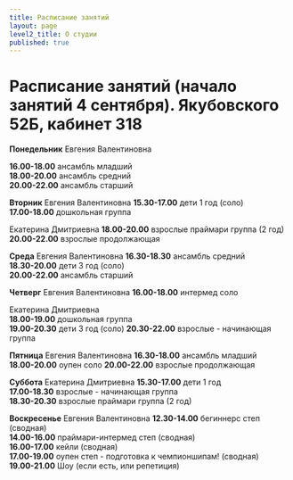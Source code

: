 ```yaml
---
title: Расписание занятий
layout: page
level2_title: О студии
published: true
---
```











# Расписание занятий (начало занятий 4 сентября). Якубовского 52Б, кабинет 318

**Понедельник** Евгения Валентиновна 
     
**16.00-18.00** ансамбль младший   
**18.00-20.00** ансамбль средний  
**20.00-22.00** ансамбль старший  

**Вторник** Евгения Валентиновна
**15.30-17.00** дети 1 год (соло)  
**17.00-18.00** дошкольная группа     

Екатерина Дмитриевна
**18.00-20.00** взрослые праймари группа (2 год)
**20.00-22.00** взрослые продолжающая

**Среда** Евгения Валентиновна
**16.30-18.30** ансамбль средний   
**18.30-20.00** дети 3 год (соло)   
**20.00-22.00** ансамбль старший  

**Четверг** Евгения Валентиновна 
**16.00-18.00** интермед соло  

Екатерина Дмитриевна  
**18.00-19.00** дошкольная группа     
**19.00-20.30** дети 3 год (соло)
**20.30-22.00** взрослые - начинающая группа     

**Пятница** Евгения Валентиновна 
**16.30-18.00** ансамбль младший    
**18.00-20.00** оупен соло
**20.00-22.00** взрослые продолжающая  

**Суббота** Екатерина Дмитриевна
**15.30-17.00** дети 1 год   
**17.00-18.30** взрослые - начинающая группа     
**18.30-20.30** взрослые праймари группа (2 год)

**Воскресенье** Евгения Валентиновна 
**12.30-14.00** бегиннерс степ (сводная)  
**14.00-16.00** праймари-интермед степ (сводная)  
**16.00-17.00** кейли (сводная)  
**17.00-19.00** оупен степ - подготовка к чемпионшипам! (сводная)  
**19.00-21.00** Шоу (если есть, или репетиция)
